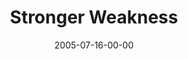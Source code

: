 ---
layout: message
category: message
series: "Special Effects"
title: "Stronger Weakness"
date: 2005-07-16-00-00
message_id: 111
---